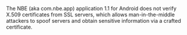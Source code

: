 The NBE (aka com.nbe.app) application 1.1 for Android does not verify X.509 certificates from SSL servers, which allows man-in-the-middle attackers to spoof servers and obtain sensitive information via a crafted certificate.